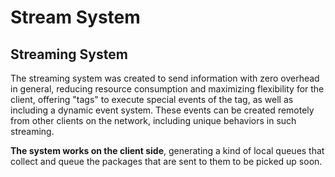 # Stream System

## **Streaming System** 
The streaming system was created to send information with zero overhead in general, reducing resource consumption and maximizing flexibility for the client, offering "tags" to execute special events of the tag, as well as including a dynamic event system. These events can be created remotely from other clients on the network, including unique behaviors in such streaming.

**The system works on the client side**, generating a kind of local queues that collect and queue the packages that are sent to them to be picked up soon.
